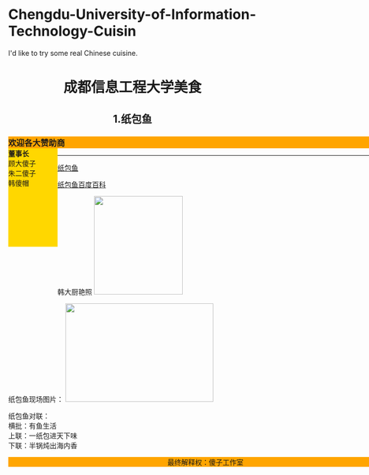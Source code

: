 # Chengdu-University-of-Information-Technology-Cuisin
I'd like to try some real Chinese cuisine.
<html>

<body background="https://github.com/PhilDonahue/Chengdu-University-of-Information-Technology-Cuisin/blob/master/TIM%E5%9B%BE%E7%89%8720181020184627.jpg">
<h1 align="center">成都信息工程大学美食</h1>
<h2 align="center">1.纸包鱼</h2>
 <div id="container" style="width:800px">
  <div id="header" style="background-color:#FFA500">
   <h3 style="margin-bottom:0;">欢迎各大赞助商</h3></div>
  <div id="menu" style="background-color:#FFD700;height:200px;width:100px;float:left;">
   <b>董事长</b><br>
   顾大傻子<br>
   朱二傻子<br>
   韩傻帽</div>
<hr/>
<p>
<a href="https://github.com/PhilDonahue/Chengdu-University-of-Information-Technology-Cuisin/blob/master/%E7%BA%B8%E5%8C%85%E9%B1%BC.html">纸包鱼</a>
</p>

<p>
<a href="https://baike.baidu.com/item/%E7%BA%B8%E5%8C%85%E9%B1%BC/512177?fr=aladdin">纸包鱼百度百科</a>
</p>
<p>
韩大厨艳照
<img src="https://github.com/PhilDonahue/Chengdu-University-of-Information-Technology-Cuisin/blob/master/%E7%BA%B8%E5%8C%85%E9%B1%BC2.jpg"width="180"height="200"/>
<p>
纸包鱼现场图片：
<img src="https://github.com/PhilDonahue/Chengdu-University-of-Information-Technology-Cuisin/blob/master/%E7%BA%B8%E5%8C%85%E9%B1%BC1.jpg"width="300"height="200"/>
</p>
<p>纸包鱼对联：<br/>横批：有鱼生活<br/>上联：一纸包进天下味<br/>下联：半锅炖出海内香</p>
<div id="footer" style="background-color:#FFA500;clear:both;text-align:center;">
 最终解释权：傻子工作室</div>
 </div>
</body>
</html>
